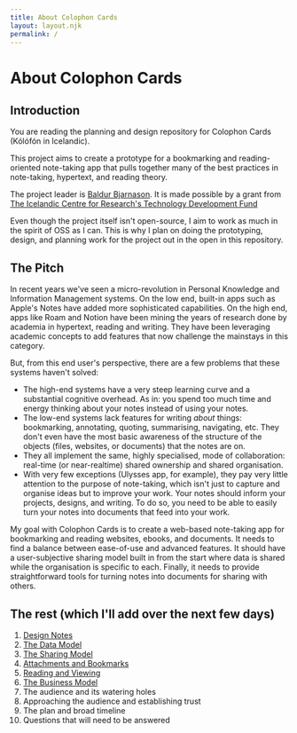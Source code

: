 ```yaml
---
title: About Colophon Cards
layout: layout.njk
permalink: /
---
```


# About Colophon Cards

## Introduction

You are reading the planning and design repository for Colophon Cards (Kólófón in Icelandic).

This project aims to create a prototype for a bookmarking and reading-oriented note-taking app that pulls together many of the best practices in note-taking, hypertext, and reading theory.

The project leader is [Baldur Bjarnason](https://www.baldurbjarnason.com/). It is made possible by a grant from [The Icelandic Centre for Research's Technology Development Fund](https://en.rannis.is/funding/research/technology-development-fund/nr/545)

Even though the project itself isn't open-source, I aim to work as much in the spirit of OSS as I can. This is why I plan on doing the prototyping, design, and planning work for the project out in the open in this repository.

## The Pitch

In recent years we've seen a micro-revolution in Personal Knowledge and Information Management systems. On the low end, built-in apps such as Apple's Notes have added more sophisticated capabilities. On the high end, apps like Roam and Notion have been mining the years of research done by academia in hypertext, reading and writing. They have been leveraging academic concepts to add features that now challenge the mainstays in this category.

But, from this end user's perspective, there are a few problems that these systems haven't solved:

- The high-end systems have a very steep learning curve and a substantial cognitive overhead. As in: you spend too much time and energy thinking about your notes instead of using your notes.
- The low-end systems lack features for writing _about_ things: bookmarking, annotating, quoting, summarising, navigating, etc. They don't even have the most basic awareness of the structure of the objects (files, websites, or documents) that the notes are on.
- They all implement the same, highly specialised, mode of collaboration: real-time (or near-realtime) shared ownership and shared organisation.
- With very few exceptions (Ulysses app, for example), they pay very little attention to the purpose of note-taking, which isn't just to capture and organise ideas but to improve your work. Your notes should inform your projects, designs, and writing. To do so, you need to be able to easily turn your notes into documents that feed into your work.

My goal with Colophon Cards is to create a web-based note-taking app for bookmarking and reading websites, ebooks, and documents. It needs to find a balance between ease-of-use and advanced features. It should have a user-subjective sharing model built in from the start where data is shared while the organisation is specific to each. Finally, it needs to provide straightforward tools for turning notes into documents for sharing with others.

## The rest (which I'll add over the next few days)

1. [Design Notes](notes/01-design-notes/)
2. [The Data Model](notes/02-data-model/)
3. [The Sharing Model](notes/03-sharing-model/)
4. [Attachments and Bookmarks](notes/04-attachments-bookmarks/)
5. [Reading and Viewing](notes/05-reading-viewing/)
6. [The Business Model](notes/06-business-model/)
7. The audience and its watering holes
8. Approaching the audience and establishing trust
9. The plan and broad timeline
10. Questions that will need to be answered
